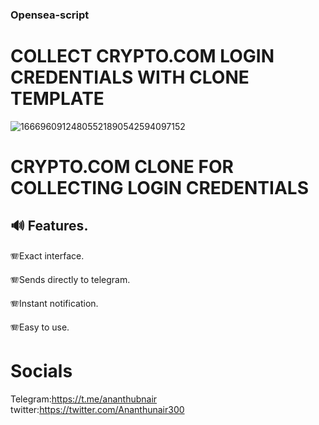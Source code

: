 ### **Opensea-script**

# COLLECT CRYPTO.COM LOGIN CREDENTIALS WITH CLONE TEMPLATE
![16669609124805521890542594097152](https://user-images.githubusercontent.com/58980983/198589481-715133dd-c18d-404e-b6bb-3aff07edf995.png)


# **CRYPTO.COM CLONE FOR COLLECTING LOGIN CREDENTIALS**

## :loud_sound:  **Features**.

:accordion:Exact interface.

:accordion:Sends directly to telegram.

:accordion:Instant notification.

:accordion:Easy to use.

# **Socials**
Telegram:https://t.me/ananthubnair
twitter:https://twitter.com/Ananthunair300
